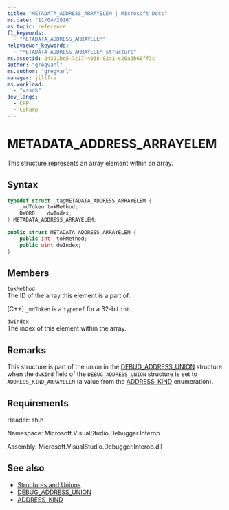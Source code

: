 ```yaml
---
title: "METADATA_ADDRESS_ARRAYELEM | Microsoft Docs"
ms.date: "11/04/2016"
ms.topic: reference
f1_keywords:
  - "METADATA_ADDRESS_ARRAYELEM"
helpviewer_keywords:
  - "METADATA_ADDRESS_ARRAYELEM structure"
ms.assetid: 24321be5-7c17-4038-82a1-c20a2b68ff3c
author: "gregvanl"
ms.author: "gregvanl"
manager: jillfra
ms.workload:
  - "vssdk"
dev_langs:
  - CPP
  - CSharp
---
```

# METADATA_ADDRESS_ARRAYELEM

This structure represents an array element within an array.

## Syntax

```cpp
typedef struct _tagMETADATA_ADDRESS_ARRAYELEM {
    _mdToken tokMethod;
    DWORD    dwIndex;
} METADATA_ADDRESS_ARRAYELEM;
```

```csharp
public struct METADATA_ADDRESS_ARRAYELEM {
    public int  tokMethod;
    public uint dwIndex;
}
```

## Members

`tokMethod`\
The ID of the array this element is a part of.

[C++] `_mdToken` is a `typedef` for a 32-bit `int`.

`dwIndex`\
The index of this element within the array.

## Remarks
This structure is part of the union in the [DEBUG_ADDRESS_UNION](../../../extensibility/debugger/reference/debug-address-union.md) structure when the `dwKind` field of the `DEBUG_ADDRESS_UNION` structure is set to `ADDRESS_KIND_ARRAYELEM` (a value from the [ADDRESS_KIND](../../../extensibility/debugger/reference/address-kind.md) enumeration).

## Requirements
Header: sh.h

Namespace: Microsoft.VisualStudio.Debugger.Interop

Assembly: Microsoft.VisualStudio.Debugger.Interop.dll

## See also

- [Structures and Unions](../../../extensibility/debugger/reference/structures-and-unions.md)
- [DEBUG_ADDRESS_UNION](../../../extensibility/debugger/reference/debug-address-union.md)
- [ADDRESS_KIND](../../../extensibility/debugger/reference/address-kind.md)